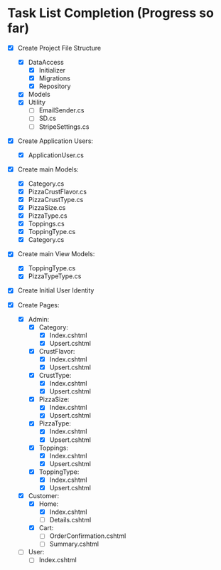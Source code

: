 

# Task List Completion (Progress so far)

- [x] Create Project File Structure   </summary>
  - [x] DataAccess
    - [x] Initializer
    - [x] Migrations
    - [x] Repository
  - [x] Models
  - [x] Utility
    - [ ] EmailSender.cs
    - [ ] SD.cs
    - [ ] StripeSettings.cs
    
- [x] Create Application Users: 
  - [x] ApplicationUser.cs

- [x] Create main Models: 
  - [x] Category.cs
  - [x] PizzaCrustFlavor.cs
  - [x] PizzaCrustType.cs
  - [x] PizzaSize.cs
  - [x] PizzaType.cs
  - [x] Toppings.cs
  - [x] ToppingType.cs
  - [x] Category.cs
  
- [x] Create main View Models: 
  - [x] ToppingType.cs
  - [x] PizzaTypeType.cs
    
- [x] Create Initial User Identity

- [x] Create Pages:
  - [x] Admin:
    - [x] Category:
      - [x] Index.cshtml
      - [x] Upsert.cshtml
    - [x] CrustFlavor:
      - [x] Index.cshtml
      - [x] Upsert.cshtml
    - [x] CrustType:
      - [x] Index.cshtml
      - [x] Upsert.cshtml
    - [x] PizzaSize:
      - [x] Index.cshtml
      - [x] Upsert.cshtml
    - [x] PizzaType:
      - [x] Index.cshtml
      - [x] Upsert.cshtml
    - [x] Toppings:
      - [x] Index.cshtml
      - [x] Upsert.cshtml
    - [x] ToppingType:
      - [x] Index.cshtml
      - [x] Upsert.cshtml
  - [x] Customer:
    - [x] Home:
      - [x] Index.cshtml
      - [ ] Details.cshtml
    - [x] Cart:
      - [ ] OrderConfirmation.cshtml
      - [ ] Summary.cshtml
  - [ ] User:
    - [ ] Index.cshtml
